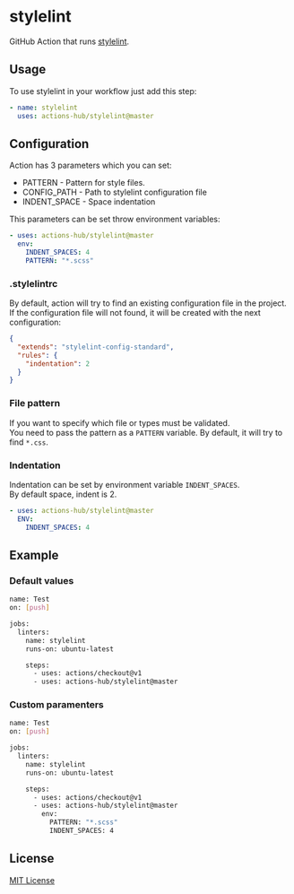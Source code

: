 # stylelint
GitHub Action that runs [stylelint](https://stylelint.io).

## Usage
To use stylelint in your workflow just add this step:

```yaml
- name: stylelint 
  uses: actions-hub/stylelint@master
```

## Configuration
Action has 3 parameters which you can set:
- PATTERN - Pattern for style files.
- CONFIG_PATH - Path to stylelint configuration file
- INDENT_SPACE - Space indentation

This parameters can be set throw environment variables:
```yaml
- uses: actions-hub/stylelint@master
  env:
    INDENT_SPACES: 4
    PATTERN: "*.scss"
```

### .stylelintrc
By default, action will try to find an existing configuration file in the project.  
If the configuration file will not found, it will be created with the next configuration:

```json
{
  "extends": "stylelint-config-standard",
  "rules": {
    "indentation": 2
  }
}
```

### File pattern
If you want to specify which file or types must be validated.  
You need to pass the pattern as a `PATTERN` variable.
By default, it will try to find `*.css`.

### Indentation
Indentation can be set by environment variable `INDENT_SPACES`.  
By default space, indent is 2.

```yaml
- uses: actions-hub/stylelint@master
  ENV:
    INDENT_SPACES: 4
```

## Example
### Default values
```bash
name: Test
on: [push]

jobs:
  linters:
    name: stylelint
    runs-on: ubuntu-latest

    steps:
      - uses: actions/checkout@v1
      - uses: actions-hub/stylelint@master
```

### Custom paramenters
```bash
name: Test
on: [push]

jobs:
  linters:
    name: stylelint
    runs-on: ubuntu-latest

    steps:
      - uses: actions/checkout@v1
      - uses: actions-hub/stylelint@master
        env:
          PATTERN: "*.scss"
          INDENT_SPACES: 4
```

## License
[MIT License](https://github.com/actions-hub/stylelint/blob/master/LICENSE)